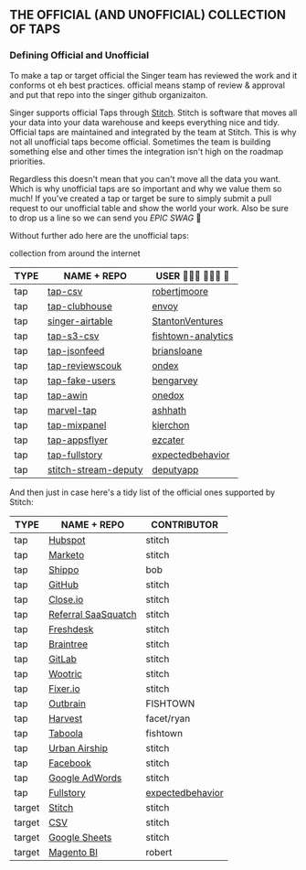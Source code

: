 ## THE OFFICIAL (AND UNOFFICIAL) COLLECTION OF TAPS

### Defining Official and Unofficial

To make a tap or target official the Singer team has reviewed the work and it conforms ot eh best practices. official means stamp of review & approval and put that repo into the singer github organizaiton. 



Singer supports official Taps through [Stitch](https://stitchdata.com). Stitch is software that moves all your data into your data warehouse and keeps everything nice and tidy. Official taps are maintained and integrated by the team at Stitch. This is why not all unofficial taps become official. Sometimes the team is building something else and other times the integration isn't high on the roadmap priorities. 

Regardless this doesn't mean that you can't move all the data you want. Which is why unofficial taps are so important and why we value them so much! If you've created a tap or target be sure to simply submit a pull request to our unofficial table and show the world your work. Also be sure to drop us a line so we can send you *EPIC SWAG* 🎁

Without further ado here are the unofficial taps:


collection from around the internet

| TYPE     | NAME + REPO                                                               	| USER 👨🏽‍💻 👩🏻‍💻 👑		        						   |
| -------- |----------------------------------------------------------------------------|------------------------------------------------------------------|
| tap      | [tap-csv](https://github.com/robertjmoore/tap-csv)      					| [robertjmoore](https://github.com/robertjmoore/)                 | 
| tap      | [tap-clubhouse](https://github.com/envoy/tap-clubhouse) 			    	| [envoy](https://github.com/envoy)                                |
| tap      | [singer-airtable](https://github.com/StantonVentures/singer-airtable)		| [StantonVentures](https://github.com/stantonventures)			   |
| tap      | [tap-s3-csv](https://github.com/fishtown-analytics/tap-s3-csv)				| [fishtown-analytics](https://github.com/fishtown-analytics)      |
| tap      | [tap-jsonfeed](https://github.com/briansloane/tap-jsonfeed)				| [briansloane](https://github.com/briansloane/)				   |
| tap      | [tap-reviewscouk](https://github.com/onedox/tap-reviewscouk)				| [ondex](https://github.com/onedox)							   |
| tap      | [tap-fake-users](https://github.com/bengarvey/tap-fake-users)				| [bengarvey](https://github.com/bengarvey)						   |
| tap      | [tap-awin](https://github.com/onedox/tap-awin)								| [onedox](https://github.com/onedox)							   |
| tap      | [marvel-tap](https://github.com/ashhath/marvel-tap)						| [ashhath](https://github.com/ashhath)							   |
| tap      | [tap-mixpanel](https://github.com/Kierchon/tap-mixpanel)					| [kierchon](https://github.com/kierchon)						   |
| tap      | [tap-appsflyer](https://github.com/ezcater/tap-appsflyer)					| [ezcater](https://github.com/ezcater)							   |
| tap      | [tap-fullstory](https://github.com/expectedbehavior/tap-fullstory)			| [expectedbehavior](https://github.com/expectedbehavior)		   |
| tap      | [stitch-stream-deputy](https://github.com/DeputyApp/stitch-stream-deputy)	| [deputyapp](https://github.com/deputyapp)						   |

And then just in case here's a tidy list of the official ones supported by Stitch:

| TYPE     | NAME + REPO                                             					 | CONTRIBUTOR     									       |
| -------- |-----------------------------------------------------------------------------|---------------------------------------------------------|
| tap      | [Hubspot](https://github.com/singer-io/tap-hubspot)    					 | stitch
| tap      | [Marketo](https://github.com/singer-io/tap-marketo)     					 | stitch
| tap      | [Shippo](https://github.com/singer-io/tap-shippo)      					 | bob
| tap      | [GitHub](https://github.com/singer-io/tap-github)      					 | stitch
| tap      | [Close.io](https://github.com/singer-io/tap-closeio)    					 | stitch
| tap      | [Referral SaaSquatch](https://github.com/singer-io/tap-referral-saasquatch) | stitch
| tap      | [Freshdesk](https://github.com/singer-io/tap-freshdesk)       				 | stitch
| tap      | [Braintree](https://github.com/singer-io/tap-braintree)      				 | stitch
| tap      | [GitLab](https://github.com/singer-io/tap-gitlab)      					 | stitch
| tap      | [Wootric](https://github.com/singer-io/tap-wootric)      					 | stitch
| tap      | [Fixer.io](https://github.com/singer-io/tap-fixerio)     					 | stitch
| tap      | [Outbrain](https://github.com/singer-io/tap-outbrain)      				 | FISHTOWN
| tap      | [Harvest](https://github.com/singer-io/tap-harvest)       					 | facet/ryan
| tap      | [Taboola](https://github.com/singer-io/tap-taboola)      					 | fishtown
| tap      | [Urban Airship](https://github.com/envoy/tap-clubhouse)       				 | stitch
| tap      | [Facebook](https://github.com/singer-io/tap-facebook)      				 | stitch
| tap      | [Google AdWords](https://github.com/singer-io/tap-adwords)       			 | stitch
| tap      | [Fullstory](https://github.com/singer-io/tap-fullstory)					 | [expectedbehavior](https://github.com/expectedbehavior)	|
| target   | [Stitch](https://github.com/singer-io/target-stitch)     					 | stitch
| target   | [CSV](https://github.com/singer-io/target-csv)      						 | stitch
| target   | [Google Sheets](https://github.com/singer-io/target-gsheet)     			 | stitch
| target   | [Magento BI](https://github.com/robertjmoore/target-magentobi)      		 | robert








